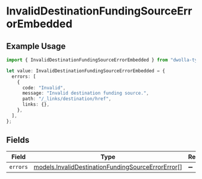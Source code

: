 # InvalidDestinationFundingSourceErrorEmbedded

## Example Usage

```typescript
import { InvalidDestinationFundingSourceErrorEmbedded } from "dwolla-typescript/models";

let value: InvalidDestinationFundingSourceErrorEmbedded = {
  errors: [
    {
      code: "Invalid",
      message: "Invalid destination funding source.",
      path: "/_links/destination/href",
      links: {},
    },
  ],
};
```

## Fields

| Field                                                                                                        | Type                                                                                                         | Required                                                                                                     | Description                                                                                                  |
| ------------------------------------------------------------------------------------------------------------ | ------------------------------------------------------------------------------------------------------------ | ------------------------------------------------------------------------------------------------------------ | ------------------------------------------------------------------------------------------------------------ |
| `errors`                                                                                                     | [models.InvalidDestinationFundingSourceErrorError](../models/invaliddestinationfundingsourceerrorerror.md)[] | :heavy_minus_sign:                                                                                           | N/A                                                                                                          |